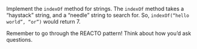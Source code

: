 Implement the `indexOf` method for strings. The `indexOf` method takes a “haystack” string, and a “needle” string to search for. So, `indexOf(“hello world”, “or”)` would return 7.

Remember to go through the REACTO pattern! Think about how you’d ask questions.

